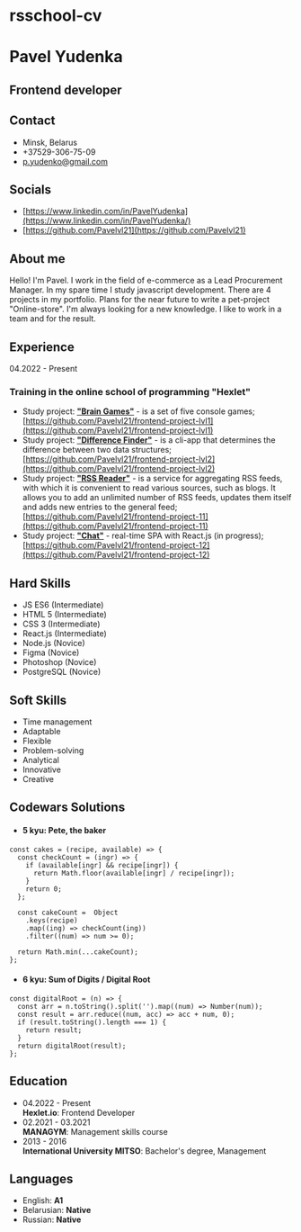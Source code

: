 # rsschool-cv

# Pavel Yudenka

## Frontend developer

## Contact
* Minsk, Belarus
* +37529-306-75-09
* [p.yudenko@gmail.com](mailto:p.yudenko@gmail.com)

## Socials
* [https://www.linkedin.com/in/PavelYudenka](https://www.linkedin.com/in/PavelYudenka/)
* [https://github.com/Pavelvl21](https://github.com/Pavelvl21)

## About me
Hello! I'm Pavel. I work in the field of e-commerce as a Lead Procurement Manager. In my spare time I study javascript development. There are 4 projects in my portfolio. Plans for the near future to write a pet-project "Online-store". I'm always looking for a new knowledge. I like to work in a team and for the result.

## Experience
04.2022 - Present
### Training in the online school of programming "Hexlet"
* Study project: [**"Brain Games"**](https://github.com/Pavelvl21/frontend-project-lvl1) - is a set of five console games;  
[https://github.com/Pavelvl21/frontend-project-lvl1](https://github.com/Pavelvl21/frontend-project-lvl1)
* Study project: [**"Difference Finder"**](https://github.com/Pavelvl21/frontend-project-lvl2) - is a cli-app that determines the difference between two data structures;  
[https://github.com/Pavelvl21/frontend-project-lvl2](https://github.com/Pavelvl21/frontend-project-lvl2)
* Study project: [**"RSS Reader"**](https://github.com/Pavelvl21/frontend-project-11) - is a service for aggregating RSS feeds, with which it is convenient to read various sources, such as blogs. It allows you to add an unlimited number of RSS feeds, updates them itself and adds new entries to the general feed;
[https://github.com/Pavelvl21/frontend-project-11](https://github.com/Pavelvl21/frontend-project-11)
* Study project: [**"Chat"**](https://github.com/Pavelvl21/frontend-project-12) - real-time SPA with React.js (in progress);  
[https://github.com/Pavelvl21/frontend-project-12](https://github.com/Pavelvl21/frontend-project-12)  

## Hard Skills
* JS ES6 (Intermediate)
* HTML 5 (Intermediate)
* CSS 3 (Intermediate)
* React.js (Intermediate)
* Node.js (Novice)
* Figma (Novice)
* Photoshop (Novice)
* PostgreSQL (Novice)

## Soft Skills
* Time management
* Adaptable
* Flexible
* Problem-solving
* Analytical
* Innovative
* Creative

## Codewars Solutions
* #### 5 kyu: Pete, the baker
```
const cakes = (recipe, available) => {
  const checkCount = (ingr) => {
    if (available[ingr] && recipe[ingr]) {
      return Math.floor(available[ingr] / recipe[ingr]);
    }
    return 0;
  };
  
  const cakeCount =  Object
    .keys(recipe)
    .map((ing) => checkCount(ing))
    .filter((num) => num >= 0);
  
  return Math.min(...cakeCount);
};
```
* #### 6 kyu: Sum of Digits / Digital Root
```
const digitalRoot = (n) => {
  const arr = n.toString().split('').map((num) => Number(num));
  const result = arr.reduce((num, acc) => acc + num, 0);
  if (result.toString().length === 1) {
    return result;
  }
  return digitalRoot(result);
};
```
## Education
* 04.2022 - Present  
**Hexlet.io**: Frontend Developer
* 02.2021 - 03.2021  
**MANAGYM**: Management skills course
* 2013 - 2016  
**International University MITSO**: Bachelor's degree, Management

## Languages
* English: **A1**
* Belarusian: **Native**
* Russian: **Native**
